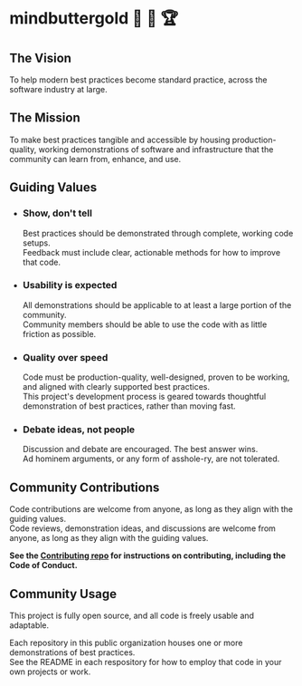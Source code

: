 # mindbuttergold 🧠 🧈 🏆

## The Vision

To help modern best practices become standard practice, across the software industry at large.

## The Mission

To make best practices tangible and accessible by housing production-quality, working demonstrations of software and infrastructure that the community can learn from, enhance, and use.

## Guiding Values

- ### Show, don't tell
  Best practices should be demonstrated through complete, working code setups.  
  Feedback must include clear, actionable methods for how to improve that code.

- ### Usability is expected
  All demonstrations should be applicable to at least a large portion of the community.  
  Community members should be able to use the code with as little friction as possible.

- ### Quality over speed
  Code must be production-quality, well-designed, proven to be working, and aligned with clearly supported best practices.  
  This project's development process is geared towards thoughtful demonstration of best practices, rather than moving fast. 

- ### Debate ideas, not people
  Discussion and debate are encouraged. The best answer wins.  
  Ad hominem arguments, or any form of asshole-ry, are not tolerated.

## Community Contributions

Code contributions are welcome from anyone, as long as they align with the guiding values.  
Code reviews, demonstration ideas, and discussions are welcome from anyone, as long as they align with the guiding values.  

**See the [Contributing repo](https://github.com/mindbuttergold/contributing) for instructions on contributing, including the Code of Conduct.**

## Community Usage

This project is fully open source, and all code is freely usable and adaptable.

Each repository in this public organization houses one or more demonstrations of best practices.  
See the README in each respository for how to employ that code in your own projects or work.
